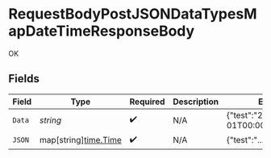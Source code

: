 # RequestBodyPostJSONDataTypesMapDateTimeResponseBody

OK


## Fields

| Field                                                | Type                                                 | Required                                             | Description                                          | Example                                              |
| ---------------------------------------------------- | ---------------------------------------------------- | ---------------------------------------------------- | ---------------------------------------------------- | ---------------------------------------------------- |
| `Data`                                               | *string*                                             | :heavy_check_mark:                                   | N/A                                                  | {"test":"2020-01-01T00:00:00.000001Z"}               |
| `JSON`                                               | map[string][time.Time](https://pkg.go.dev/time#Time) | :heavy_check_mark:                                   | N/A                                                  | {"test":"..."}                                       |